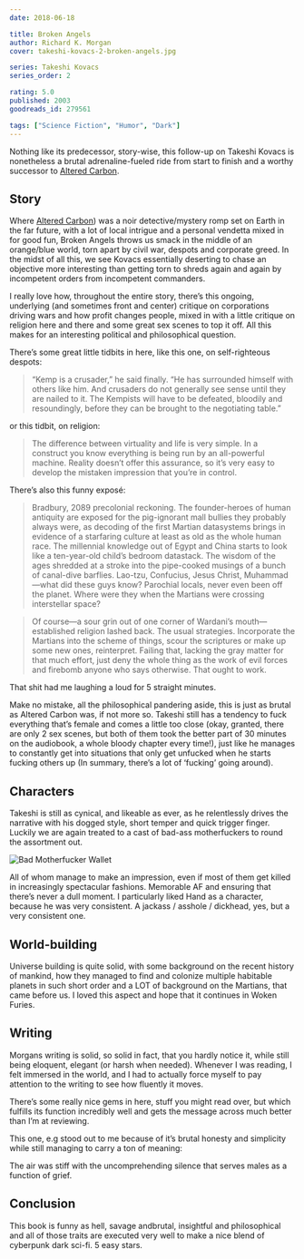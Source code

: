 ```yaml
---
date: 2018-06-18

title: Broken Angels
author: Richard K. Morgan
cover: takeshi-kovacs-2-broken-angels.jpg

series: Takeshi Kovacs
series_order: 2

rating: 5.0
published: 2003
goodreads_id: 279561

tags: ["Science Fiction", "Humor", "Dark"]
---
```


Nothing like its predecessor, story-wise, this follow-up on Takeshi Kovacs is nonetheless a brutal adrenaline-fueled ride from start to finish and a worthy successor to [Altered Carbon](2018-06-03-Richard-K.-Morgan---Altered-Carbon.md).

<!--more-->

## Story

Where [Altered Carbon](2018-06-03-Richard-K.-Morgan---Altered-Carbon.md)) was a noir detective/mystery romp set on Earth in the far future, with a lot of local intrigue and a personal vendetta mixed in for good fun, Broken Angels throws us smack in the middle of an orange/blue world, torn apart by civil war, despots and corporate greed. In the midst of all this, we see Kovacs essentially deserting to chase an objective more interesting than getting torn to shreds again and again by incompetent orders from incompetent commanders.

I really love how, throughout the entire story, there’s this ongoing, underlying (and sometimes front and center) critique on corporations driving wars and how profit changes people, mixed in with a little critique on religion here and there and some great sex scenes to top it off. All this makes for an interesting political and philosophical question.

There’s some great little tidbits in here, like this one, on self-righteous despots:

> “Kemp is a crusader,” he said finally. “He has surrounded himself with others like him. And crusaders do not generally see sense until they are nailed to it. The Kempists will have to be defeated, bloodily and resoundingly, before they can be brought to the negotiating table.”

or this tidbit, on religion:

> The difference between virtuality and life is very simple. In a construct you know everything is being run by an all-powerful machine. Reality doesn’t offer this assurance, so it’s very easy to develop the mistaken impression that you’re in control.

There’s also this funny exposé:

> Bradbury, 2089 precolonial reckoning. The founder-heroes of human antiquity are exposed for the pig-ignorant mall bullies they probably always were, as decoding of the first Martian datasystems brings in evidence of a starfaring culture at least as old as the whole human race. The millennial knowledge out of Egypt and China starts to look like a ten-year-old child’s bedroom datastack. The wisdom of the ages shredded at a stroke into the pipe-cooked musings of a bunch of canal-dive barflies. Lao-tzu, Confucius, Jesus Christ, Muhammad—what did these guys know? Parochial locals, never even been off the planet. Where were they when the Martians were crossing interstellar space?

> Of course—a sour grin out of one corner of Wardani’s mouth—established religion lashed back. The usual strategies. Incorporate the Martians into the scheme of things, scour the scriptures or make up some new ones, reinterpret. Failing that, lacking the gray matter for that much effort, just deny the whole thing as the work of evil forces and firebomb anyone who says otherwise. That ought to work.

That shit had me laughing a loud for 5 straight minutes.

Make no mistake, all the philosophical pandering  aside, this is just as brutal as Altered Carbon was, if not more so. Takeshi still has a tendency to fuck everything that’s female and comes a little too close (okay, granted, there are only 2 sex scenes, but both of them took the better part of 30 minutes on the audiobook, a whole bloody chapter every time!), just like he manages to constantly get into situations that only get unfucked when he starts fucking others up (In summary, there’s a lot of ‘fucking’ going around).

## Characters

Takeshi is still as cynical, and likeable as ever, as he relentlessly drives the narrative with his dogged style, short temper and quick trigger finger. Luckily we are again treated to a cast of bad-ass motherfuckers to round the assortment out.

![Bad Motherfucker Wallet](https://media.giphy.com/media/4BM3ywysKmPRK/giphy.gif)

All of whom manage to make an impression, even if most of them get killed in increasingly spectacular fashions. Memorable AF and ensuring that there’s never a dull moment. I particularly liked Hand as a character, because he was very consistent. A jackass / asshole / dickhead, yes, but a very consistent one.

## World-building

Universe building is quite solid, with some background on the recent history of mankind, how they managed to find and colonize multiple habitable planets in such short order and a LOT of background on the Martians, that came before us. I loved this aspect and hope that it continues in Woken Furies.

## Writing

Morgans writing is solid, so solid in fact, that you hardly notice it, while still being eloquent, elegant (or harsh when needed). Whenever I was reading, I felt immersed in the world, and I had to actually force myself to pay attention to the writing to see how fluently it moves.

There’s some really nice gems in here, stuff you might read over, but which fulfills its function incredibly well and gets the message across much better than I’m at reviewing.

This one, e.g stood out to me because of it’s brutal honesty and simplicity while still managing to carry a ton of meaning:

The air was stiff with the uncomprehending silence that serves males as a function of grief.

## Conclusion

This book is funny as hell, savage andbrutal, insightful and philosophical and all of those traits are executed very well to make a nice blend of cyberpunk dark sci-fi. 5 easy stars.
